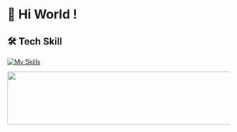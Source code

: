 # 👋 Hi World !

## 🛠️ Tech Skill
[![My Skills](https://skillicons.dev/icons?i=html,css,js,java,notion,spring,figma)](https://skillicons.dev)


<a href="https://github.com/devxb/gitanimals">
  <img
    src="https://render.gitanimals.org/lines/randirao?pet-id=639825677915533453"
    width="600"
    height="120"
  />
</a>
